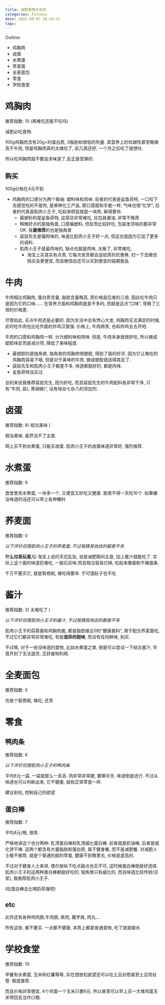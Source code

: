 ```yaml
---
title: 减肥食物大测评
categories: Fitness
date: 2022-09-07 18:34:51
tags:
---
```



Outline:

* 鸡胸肉
* 卤蛋
* 水煮蛋
* 荞麦面
* 全麦面包
* 零食
* 学校食堂

<!--more-->





# 鸡胸肉

推荐指数: 10 (再难吃还能不吃吗)

减肥必吃食物.

100g鸡胸肉含有20g+的蛋白质, 0脂肪和很低的热量. 其营养上的优越性甚至略微高于牛肉, 但是鸡胸肉真的太难吃了, 前几周还好, 一个月之后吃了就想吐.

所以吃鸡胸肉就不要追求味道了,反正是受罪的.

## 购买

100g价格在4元不到

* 鸡胸肉的口感分为两个极端: 塑料味和肉味. 前者的代表是鲨鱼菲特, 一口咬下去感觉吃的不是肉, 是某种化工产品, 那口感就和手套一样, 气味也很“化学”; 后者的代表是肌肉小王子, 吃起来明显就是一块肉, 柴得要命. 
  * 最塑料的是鲨鱼菲特, 这家店非常难吃, 且包装漏油, 非常不推荐
  * 稍微好点的是独角兽, 口感偏塑料, 但反而比较好吃, 包装发货啥的都非常OK. 我**最推荐**的也是独角兽
  * 袋鼠先生是偏肉味的, 味道比肌肉小王子好一点, 但这也是因为它加了更多的调料..
  * 肌肉小王子是最肉味的, 缺点也就是肉味, 太柴了, 非常难吃,
    * 淘宝上买其实有点贵, 它每次发货都会送纸质的优惠券, 扫一下去微信购买会更便宜, 而且微信店还可以买到便宜的临期食品

# 牛肉

牛肉相比鸡胸肉, 蛋白质含量, 脂肪含量略高, 而价格是后者的三倍. 因此吃牛肉只是因为它的口味...... 在营养方面和鸡胸肉是差不多的, 而就是这点“口味”, 导致了三倍的价格差.

尽管如此, 买点牛肉还是必要的. 因为生活中总有馋心大发, 鸡胸肉无法满足的时候, 此时吃牛肉也比吃外面的炸鸡汉堡强. 价格上, 牛肉再贵, 也和炸鸡五五开吧.



牛肉的口感和鸡胸肉一样, 分为塑料味和肉味. 但是, 牛肉本身就很好吃, 所以做成塑胶味反而是减分项, 降低了美味程度.

* 最塑胶的是独角兽, 独角兽的鸡胸肉很塑胶, 得到了我的好评, 因为它让难吃的鸡胸肉容易下咽. 但是对于美味的牛肉, 做成塑胶就适得其反了.
* 袋鼠先生和肌肉小王子都差不多, 味道都挺好的, 都是肉味.
* 鲨鱼菲特没买过.



总的来说我推荐袋鼠先生, 因为好吃, 而且袋鼠先生的牛肉配料表非常干净, 只有“牛肉, 盐(, 黑胡椒)”, 没有啥杂七杂八的添加剂.

# 卤蛋

推荐指数: 8( 相当美味 )

相当美味, 虽然当不了主食.

网上买不到水煮蛋, 只能买卤蛋. 肌肉小王子的卤蛋味道非常好, 强烈推荐.

# 水煮蛋

推荐指数: 9

食堂里卖水煮蛋, 一块多一个, 又便宜又好吃又健康. 我恨不得一天吃10个. 如果嫌没味道的话还可以带上各种蘸料

# 荞麦面

推荐指数: 0

*以下评价仅限肌肉小王子的荞麦面, 不过我猜其他店的都差不多.*



**什么垃圾玩意儿**! 淘宝上说的天花乱坠, 说是减肥期间主食, 加上酱汁就能吃了. 实际上这个面的味道巨难吃, 一股石灰味,而且相当容易烂掉, 吃起来像面粉不像面条.

千万不要买它, 就是智商税, 难吃得要命. 宁可饿肚子也不吃

# 酱汁

推荐指数: 3( 太难吃了 )

*以下评价仅限肌肉小王子的酱汁, 不过我猜其他店的都差不多.*

肌肉小王子的蒜蓉酱和鸡胸肉酱, 都是脂肪接近0的“健康酱料”, 用于配合荞麦面吃, 不过它们都非常非常难吃, 有股**诡异的甜味**, 而没有任何鲜味, 别买.

不过嘛, 对于一些没味道的食物, 比如水煮蛋之类, 倒是可以尝试一下结合酱汁, 毕竟开封了无法退货, 正好废物利用.

# 全麦面包

推荐指数: 0

也是个智商税, 难吃, 还贵

# 零食

## 鸭肉条

推荐指数: 6

*以下评价仅限肌肉小王子的鸭肉条*

平均8元一袋, 一袋就那么一丢丢. 肉非常非常硬, 要嚼半天. 味道倒是还行. 不过从味道也可以判断出来, 它不健康, 就和正常零食一样. 

建议别吃, 控制自己的欲望

## 蛋白棒

推荐指数: 7

平均4元/根, 很贵.



严格地讲这个也分两种: 乳清蛋白棒和乳清威化蛋白棒. 前者就是奶油棒, 后者是威化饼干棒. 这两个都含有大量脂肪和蛋白质, 属于健身餐, 而不是减肥餐. 对减肥人士极不推荐, 就是个普通的甜的零食, 健康不到哪里去, 价格是虚高的.

不过对于健身人士来讲, 偶尔放纵下吃点甜点也无不可, 这时候蛋白棒倒是好选择. 肌肉小王子的这两种蛋白棒都挺好吃的; 独角兽只有威化的, 而且味道比较传统(豆浆), 我推荐肌肉小王子.

(吃蛋白棒总比喝奶茶强吧)

## etc

此外还有各种鸡肉肠,牛肉肠, 素肉, 魔芋爽, 肉丸.... 

所有这些, 都不要买. 一点都不健康, 本质上都是普通食物, 吃了就是碳水.

# 学校食堂

推荐指数: 10

早餐有水煮蛋, 玉米和红薯等等, 实在想放松欲望还可以吃土豆丝卷甚至土豆肉丝卷.  极度推荐.

而且价格非常便宜, 4个鸡蛋一个玉米只要6元. 所以甚至可以早上买一大堆鸡蛋玉米带回去当作口粮.
